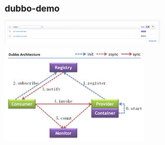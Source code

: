 # dubbo-demo
![image](https://raw.githubusercontent.com/CaiPeichun/dubbo-demo/master/my-dubbo-api1/%E8%BF%90%E8%A1%8C.png)

![image](https://raw.githubusercontent.com/CaiPeichun/dubbo-demo/master/my-dubbo-api1/%E6%9E%B6%E6%9E%84.jpg)
